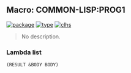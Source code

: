 ## Macro: COMMON-LISP:PROG1
[![package](https://img.shields.io/badge/Package-COMMON--LISP-5f9ea0.svg?style=social&colorA=999999)](../) [![type](https://img.shields.io/badge/Type-Macro-5f9ea0.svg?style=social&colorA=999999)](../#macro) [![clhs](https://img.shields.io/badge/CLHS-PROG1-5f9ea0.svg?style=social&colorA=999999)](http://www.lispworks.com/documentation/HyperSpec/Body/m_prog1c.htm) 

> No description.

### Lambda list
```
(RESULT &BODY BODY)
```
